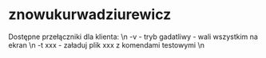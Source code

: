 # znowukurwadziurewicz <br>
Dostępne przełączniki dla klienta: \n
-v - tryb gadatliwy - wali wszystkim na ekran \n
-t xxx - załaduj plik xxx z komendami testowymi \n
